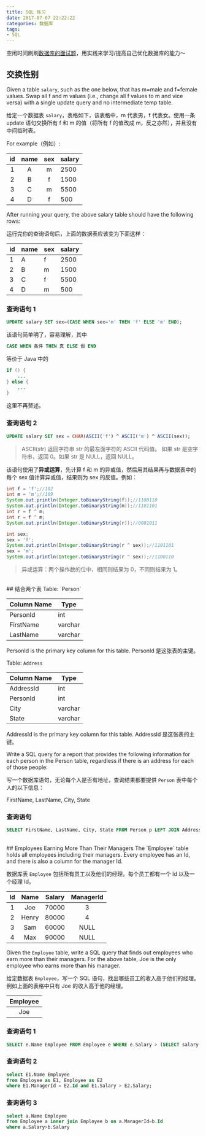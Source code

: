```yaml
---
title: SQL 练习
date: 2017-07-07 22:22:22
categories: 数据库
tags: 
- SQL
---
```


空闲时间刷刷[数据库的面试题](https://leetcode.com/problemset/database/)，用实践来学习/提高自己优化数据库的能力～

<!--more-->

## 交换性别
Given a table `salary`, such as the one below, that has m=male and f=female values. Swap all f and m values (i.e., change all f values to m and vice versa) with a single update query and no intermediate temp table.

给定一个数据表 `salary`，表格如下，该表格中，m 代表男，f 代表女。使用一条 update 语句交换所有 f 和 m 的值（将所有 f 的值改成 m，反之亦然），并且没有中间临时表。

For example（例如）:

| id | name | sex | salary |
|:--:|:----:|:---:|--------|
| 1  | A    | m   | 2500   |
| 2  | B    | f   | 1500   |
| 3  | C    | m   | 5500   |
| 4  | D    | f   | 500    |

After running your query, the above salary table should have the following rows:

运行完你的查询语句后，上面的数据表应该变为下面这样：

| id | name | sex | salary |
|----|------|-----|--------|
| 1  | A    | f   | 2500   |
| 2  | B    | m   | 1500   |
| 3  | C    | f   | 5500   |
| 4  | D    | m   | 500    |

### 查询语句 1
```SQL
UPDATE salary SET sex=(CASE WHEN sex='m' THEN 'f' ELSE 'm' END);
```
该语句简单明了，容易理解，其中

```SQL
CASE WHEN 条件 THEN 真 ELSE 假 END
```
等价于 Java 中的
```Java
if () {
	...
} else {
	...
}
```

这里不再赘述。

### 查询语句 2
```SQL
UPDATE salary SET sex = CHAR(ASCII('f') ^ ASCII('m') ^ ASCII(sex));
```

>ASCII(str)
>返回字符串 str 的最左面字符的 ASCII 代码值。
>如果 str 是空字符串，返回 0。如果 str 是 NULL，返回 NULL。

该语句使用了**异或运算**，先计算 f 和 m 的异或值，然后用其结果再与数据表中的每个 sex 值计算异或值，结果则为 sex 的反值。例如：

```Java
int f = 'f';//102
int m = 'm';//109
System.out.println(Integer.toBinaryString(f));//1100110
System.out.println(Integer.toBinaryString(m));//1101101
int r = f ^ m;
int r = f ^ m;
System.out.println(Integer.toBinaryString(r));//0001011

int sex;
sex = 'f';
System.out.println(Integer.toBinaryString(r ^ sex));//1101101
sex = 'm';
System.out.println(Integer.toBinaryString(r ^ sex));//1100110
```

>异或运算：两个操作数的位中，相同则结果为 0，不同则结果为 1。

<br/>
## 结合两个表
Table: `Person`

| Column Name | Type    |
|-------------|---------|
| PersonId    | int     |
| FirstName   | varchar |
| LastName    | varchar |
PersonId is the primary key column for this table.
PersonId 是这张表的主键。

Table: `Address`

| Column Name | Type    |
|-------------|---------|
| AddressId   | int     |
| PersonId    | int     |
| City        | varchar |
| State       | varchar |
AddressId is the primary key column for this table.
AddressId 是这张表的主键。

Write a SQL query for a report that provides the following information for each person in the Person table, regardless if there is an address for each of those people:

写一个数据库语句，无论每个人是否有地址，查询结果都要提供 `Person` 表中每个人的以下信息：

FirstName, LastName, City, State

### 查询语句
```SQL
SELECT FirstName, LastName, City, State FROM Person p LEFT JOIN Address a ON p.PersonId = a.PersonId;
```

<br/>
## Employees Earning More Than Their Managers
The `Employee` table holds all employees including their managers. Every employee has an Id, and there is also a column for the manager Id.

数据库表 `Employee` 包括所有员工以及他们的经理。每个员工都有一个 Id 以及一个经理 Id。

| Id | Name  | Salary | ManagerId |
|:--:|:-----:|:------:|:---------:|
| 1  | Joe   | 70000  | 3         |
| 2  | Henry | 80000  | 4         |
| 3  | Sam   | 60000  | NULL      |
| 4  | Max   | 90000  | NULL      |
Given the `Employee` table, write a SQL query that finds out employees who earn more than their managers. For the above table, Joe is the only employee who earns more than his manager.

给定数据表 `Employee`，写一个 SQL 语句，找出哪些员工的收入高于他们的经理。例如上面的表格中只有 Joe 的收入高于他的经理。

| Employee |
|:--------:|
| Joe      |

### 查询语句 1
```SQL
SELECT e.Name Employee FROM Employee e WHERE e.Salary > (SELECT salary FROM Employee c WHERE c.Id = e.ManagerId);
```

### 查询语句 2
```SQL
select E1.Name Employee
from Employee as E1, Employee as E2
where E1.ManagerId = E2.Id and E1.Salary > E2.Salary;
```

### 查询语句 3
```SQL
select a.Name Employee
from Employee a inner join Employee b on a.ManagerId=b.Id
where a.Salary>b.Salary
```